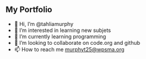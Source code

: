 ## My Portfolio
- 👋 Hi, I’m @tahliamurphy
- 👀 I’m interested in learning new subjets
- :tada: I’m currently learning programming 
- 💞️ I’m looking to collaborate on code.org and github
- 📫 How to reach me murphyt25@wpsma.org

<!---

![octocat](octocat-1696338483814.png)
![updatedoctocat](https://github.com/tahliamurphy/tahliamurphy/assets/146843527/c424c7d9-52d9-44cc-9c26-3ab4229c54ce)
[RobotFace]
